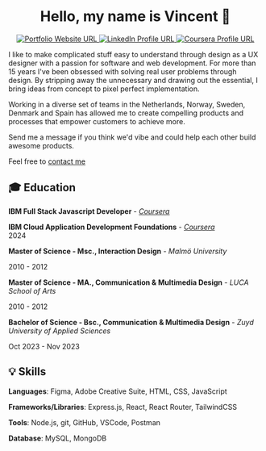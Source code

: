 <h1 align="center">Hello, my name is Vincent 👋 </h1> 

<p align="center">
  <a href="https://vince.media/">
    <img src="https://img.shields.io/badge/Portfolio-255E63?style=for-the-badge&logo=About.me&logoColor=white" alt="Portfolio Website URL">
  </a>
  <a href="https://www.linkedin.com/in/vince-media/">
    <img src="https://img.shields.io/badge/LinkedIn-0077B5?style=for-the-badge&logo=linkedin&logoColor=white" alt="LinkedIn Profile URL" />
  </a>
  <a href="https://www.coursera.org/learner/vincemedia">
    <img src="https://img.shields.io/badge/Coursera-0056D2?style=for-the-badge&logo=Coursera&logoColor=white" alt="Coursera Profile URL" />
  </a>
</p>

I like to make complicated stuff easy to understand through design as a UX designer with a passion for software and web development. For more than 15 years I've been obsessed with solving real user problems through design. By stripping away the unnecessary and drawing out the essential, I bring ideas from concept to pixel perfect implementation. 

Working in a diverse set of teams in the Netherlands, Norway, Sweden, Denmark and Spain has allowed me to create compelling products and processes that empower customers to achieve more.

Send me a message if you think we'd vibe and could help each other build awesome products. 

Feel free to [contact me](https://vince.media)

## 🎓 Education

**IBM Full Stack Javascript Developer** - [*Coursera*](https://coursera.org/share/)  

**IBM Cloud Application Development Foundations** - [*Coursera*](https://www.coursera.org/account/accomplishments/specialization/2VRH378HSFJF)  
2024


**Master of Science - Msc., Interaction Design** - *Malmö University*  

2010 - 2012

**Master of Science - MA., Communication & Multimedia Design** - *LUCA School of Arts*  

2010 - 2012

**Bachelor of Science - Bsc., Communication & Multimedia Design** - *Zuyd University of Applied Sciences*  



Oct 2023 - Nov 2023

## 💡 Skills

**Languages**: Figma, Adobe Creative Suite, HTML, CSS, JavaScript

**Frameworks/Libraries**: Express.js, React, React Router, TailwindCSS

**Tools**: Node.js, git, GitHub, VSCode, Postman

**Database**: MySQL, MongoDB
